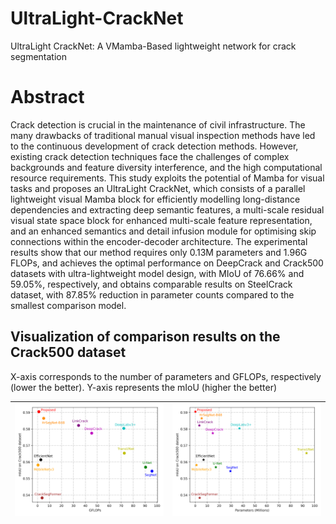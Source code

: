 # UltraLight-CrackNet
UltraLight CrackNet: A VMamba-Based lightweight network for crack segmentation

# Abstract
Crack detection is crucial in the maintenance of civil infrastructure. The many drawbacks of traditional manual visual inspection methods have led to the continuous development of crack detection methods. However, existing crack detection techniques face the challenges of complex backgrounds and feature diversity interference, and the high computational resource requirements. This study exploits the potential of Mamba for visual tasks and proposes an UltraLight CrackNet, which consists of a parallel lightweight visual Mamba block for efficiently modelling long-distance dependencies and extracting deep semantic features, a multi-scale residual visual state space block for enhanced multi-scale feature representation, and an enhanced semantics and detail infusion module for optimising skip connections within the encoder-decoder architecture. The experimental results show that our method requires only 0.13M parameters and 1.96G FLOPs, and achieves the optimal performance on DeepCrack and Crack500 datasets with ultra-lightweight model design, with MIoU of 76.66% and 59.05%, respectively, and obtains comparable results on SteelCrack dataset, with 87.85\% reduction in parameter counts compared to the smallest comparison model.

## Visualization of comparison results on the Crack500 dataset
X-axis corresponds to the number of parameters and GFLOPs, respectively (lower the better). Y-axis represents the mIoU (higher the better)

| ![flops](images/miou_flops_plot.png) | ![params](images/miou_param_plot.png) |
|--------------------------------------|---------------------------------------|
